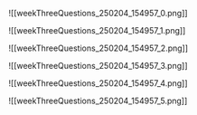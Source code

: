 
![[weekThreeQuestions_250204_154957_0.png]]

![[weekThreeQuestions_250204_154957_1.png]]

![[weekThreeQuestions_250204_154957_2.png]]

![[weekThreeQuestions_250204_154957_3.png]]

![[weekThreeQuestions_250204_154957_4.png]]

![[weekThreeQuestions_250204_154957_5.png]]